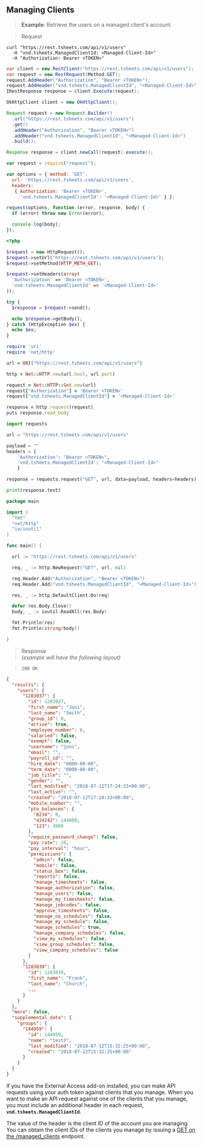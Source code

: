 ## Managing Clients

 > **Example**: Retrieve the users on a managed client's account.

 > Request

```shell
curl "https://rest.tsheets.com/api/v1/users"
  -H "vnd.tsheets.ManagedClientId: <Managed-Client-Id>"
  -H "Authorization: Bearer <TOKEN>"
```

```csharp
var client = new RestClient("https://rest.tsheets.com/api/v1/users");
var request = new RestRequest(Method.GET);
request.AddHeader("Authorization", "Bearer <TOKEN>");
request.AddHeader("vnd.tsheets.ManagedClientId", "<Managed-Client-Id>");
IRestResponse response = client.Execute(request);
```

```java
OkHttpClient client = new OkHttpClient();

Request request = new Request.Builder()
  .url("https://rest.tsheets.com/api/v1/users")
  .get()
  .addHeader("Authorization", "Bearer <TOKEN>")
  .addHeader("vnd.tsheets.ManagedClientId", "<Managed-Client-Id>")
  .build();

Response response = client.newCall(request).execute();
```

```javascript
var request = require("request");

var options = { method: 'GET',
  url: 'https://rest.tsheets.com/api/v1/users',
  headers: 
   { Authorization: 'Bearer <TOKEN>',
     'vnd.tsheets.ManagedClientId': '<Managed-Client-Id>' } };

request(options, function (error, response, body) {
  if (error) throw new Error(error);

  console.log(body);
});
```

```php
<?php

$request = new HttpRequest();
$request->setUrl('https://rest.tsheets.com/api/v1/users');
$request->setMethod(HTTP_METH_GET);

$request->setHeaders(array(
  'Authorization' => 'Bearer <TOKEN>',
  'vnd.tsheets.ManagedClientId' => '<Managed-Client-Id>'
));

try {
  $response = $request->send();

  echo $response->getBody();
} catch (HttpException $ex) {
  echo $ex;
}
```

```ruby
require 'uri'
require 'net/http'

url = URI("https://rest.tsheets.com/api/v1/users")

http = Net::HTTP.new(url.host, url.port)

request = Net::HTTP::Get.new(url)
request["Authorization"] = 'Bearer <TOKEN>'
request["vnd.tsheets.ManagedClientId"] = '<Managed-Client-Id>'

response = http.request(request)
puts response.read_body
```

```python
import requests

url = "https://rest.tsheets.com/api/v1/users"

payload = ""
headers = {
    'Authorization': "Bearer <TOKEN>",
    'vnd.tsheets.ManagedClientId': "<Managed-Client-Id>"
    }

response = requests.request("GET", url, data=payload, headers=headers)

print(response.text)
```

```go
package main

import (
  "fmt"
  "net/http"
  "io/ioutil"
)

func main() {

  url := "https://rest.tsheets.com/api/v1/users"

  req, _ := http.NewRequest("GET", url, nil)

  req.Header.Add("Authorization", "Bearer <TOKEN>")
  req.Header.Add("vnd.tsheets.ManagedClientId", "<Managed-Client-Id>")

  res, _ := http.DefaultClient.Do(req)

  defer res.Body.Close()
  body, _ := ioutil.ReadAll(res.Body)

  fmt.Println(res)
  fmt.Println(string(body))

}
```

> Response<br/><i>(example will have the following layout)</i>

> <code class="level200">200 OK</code>

```json
{
  "results": {
    "users": {
      "1283037": {
        "id": 1283037,
        "first_name": "Joni",
        "last_name": "Smith",
        "group_id": 0,
        "active": true,
        "employee_number": 0,
        "salaried": false,
        "exempt": false,
        "username": "joni",
        "email": "",
        "payroll_id": "",
        "hire_date": "0000-00-00",
        "term_date": "0000-00-00",
        "job_title": "",
        "gender": "",
        "last_modified": "2018-07-12T17:24:33+00:00",
        "last_active": "",
        "created": "2018-07-12T17:24:33+00:00",
        "mobile_number": "",
        "pto_balances": {
          "8234": 0,
          "424242": 144000,
          "123": 3600
        },
        "require_password_change": false,
        "pay_rate": 20,
        "pay_interval": "hour",
        "permissions": {
          "admin": false,
          "mobile": false,
          "status_box": false,
          "reports": false,
          "manage_timesheets": false,
          "manage_authorization": false,
          "manage_users": false,
          "manage_my_timesheets": false,
          "manage_jobcodes": false,
          "approve_timesheets": false,
          "manage_no_schedules": false,
          "manage_my_schedule": false,
          "manage_schedules": true,
          "manage_company_schedules": false,
          "view_my_schedules": false,
          "view_group_schedules": false,
          "view_company_schedules": false
        }
      },
      "1283039": {
        "id": 1283039,
        "first_name": "Frank",
        "last_name": "Church",
        ...
      }
    }
  },
  "more": false,
  "supplemental_data": {
    "groups": {
      "144959": {
        "id": 144959,
        "name": "test3",
        "last_modified": "2018-07-12T15:32:25+00:00",
        "created": "2018-07-12T15:32:25+00:00"
      }
    }
  }
}
```

If you have the External Access add-on installed, you can make API requests using your auth token against clients that you manage. When you want to make an API request against one of the clients that you manage, you must include an additional header in each request, **`vnd.tsheets.ManagedClientId`**. 

The value of the header is the client ID of the account you are managing. You can obtain the client IDs of the clients you manage by issuing a [GET on the /managed_clients](#retrieve-managed-clients) endpoint.
 
